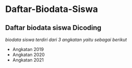 # Daftar-Biodata-Siswa
Daftar biodata siswa Dicoding
--
*biodata siswa terdiri dari 3 angkatan yaitu sebagai berikut*
- Angkatan 2019
- Angkatan 2020
- Angkatan 2021
